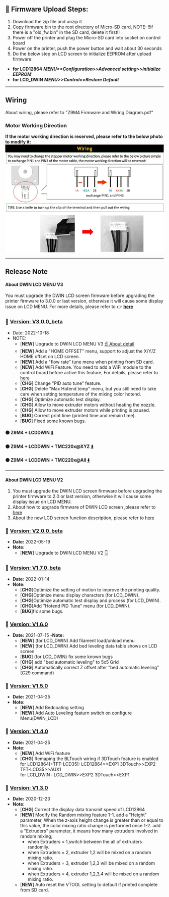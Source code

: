 ## :book: Firmware Upload Steps:
1. Download the zip file and unzip it
2. Copy firmware.bin to the root directory of Micro-SD card, 
NOTE: !!if there is a "old_fw.bin" in the SD card, delete it first!!
3. Power off the printer and plug the Micro-SD card into socket on control board
4. Power on the printer, push the power button and wait about 30 seconds
5. Do the below step on LCD screen to initialize EEPROM after upload firmware:
- **for LCD12864** ***MENU>>Configuration>>Advanced setting>>initialize  EEPROM***
- **for LCD_DWIN** ***MENU>>Control>>Restore Default***

----
## Wiring
About wiring, please refer to "Z9M4 Firmware and Wiring Diagram.pdf"
### Motor Working Direction
**If the motor working direction is reserved, please refer to the below photo to modify it:**
![how to change motor woking direction](./how_to_change_motor_woking_direction.jpg)

----

## Release Note
#### About DWIN LCD MENU V3
You must upgrade the DWIN LCD screen firmware before upgrading the printer firmware to 3.0.0 or last version, otherwise it will cause some display issue on LCD MENU. For more details, please refer to :point_right: [**here**](https://github.com/ZONESTAR3D/Upgrade-kit-guide/tree/main/TFT-LCD/LCD-DWIN)

### :file_folder: [Version: V3.0.0_beta](./V3_0_0_beta/)
- Date: 	 2022-10-18
- NOTE:
	- [**NEW**] Upgrade to DWIN LCD MENU V3 [:point_up: About detail](#about-dwin-lcd-menu-v3)
	- [**NEW**] Add a "HOME OFFSET" menu, support to adjust the X/Y/Z HOME offset on LCD screen.
	- [**NEW**] Add a "flow rate" tune menu when printing from SD card.
	- [**NEW**] Add WiFi Feature. You need to add a WiFi module to the control board before active this feature, For details, please refer to [here](https://github.com/ZONESTAR3D/Upgrade-kit-guide/tree/main/WiFi)
	- [**CHG**] Change "PID auto tune" feature.
	- [**CHG**] Delete "Max Hotend temp" menu, but you still need to take care when setting temperature of the mixing color hotend.
	- [**CHG**] Optimize automatic test display.
	- [**CHG**] Allow to move extruder motors without heating the nozzle.
	- [**CHG**] Allow to move extruder motors while printing is paused.
	- [**BUG**] Correct print time (printed time and remain time).
	- [**BUG**] Fixed some known bugs.

#### :black_circle: Z9M4 + LCDDWIN [:arrow_down:](./V3_0_0_beta/Z9M4_LCDDWIN_V3_0_0.zip)
#### :black_circle: Z9M4 + LCDDWIN + TMC220x@XYZ [:arrow_down:](./V3_0_0_beta/Z9M4_LCDDWIN_TMC220x@XYZ_V3_0_0.zip)
#### :black_circle: Z9M4 + LCDDWIN + TMC220x@All [:arrow_down:](./V3_0_0_beta/Z9M4_LCDDWIN_TMC220x@All_V3_0_0.zip)

--------
#### About DWIN LCD MENU V2
1. You must upgrade the DWIN LCD screen firmware before upgrading the printer firmware to 2.0 or last version, otherwise it will cause some display issue on LCD MENU. 
2. About how to upgrade firmware of DWIN LCD screen ,please refer to [here](https://github.com/ZONESTAR3D/Upgrade-kit-guide/tree/main/TFT-LCD/LCD-DWIN#upload-firmware)  
3. About the new LCD screen function description, please refer to [here](https://github.com/ZONESTAR3D/Upgrade-kit-guide/blob/main/TFT-LCD/LCD-DWIN/user_guide/LCD-DWIN%20MENU%20Description%20V2.pdf)  

### :file_folder: [Version: V2.0.0_beta](./V2_0_0_beta/)
- **Date:** 	 2022-05-19
- **Note:**
	- [**NEW**] Upgrade to DWIN LCD MENU V2 [:point_down:](#about-dwin-lcd-menu-v2)


### :file_folder: [Version: V1.7.0_beta](./V1_7_0_beta/)
- **Date:** 	 2022-01-14
- **Note:**
	- [**CHG**]Optimize the setting of motion to improve the printing quality.  
	- [**CHG**]Optimize menu display characters (for LCD_DWIN).
	- [**CHG**]Optimize automatic test display and process (for LCD_DWIN).
	- [**CHG**]Add "Hotend PID Tune" menu (for LCD_DWIN).
	- [**BUG**]fix some bugs.
 
### :file_folder: [Version: V1.6.0](./V1_6_0/)
- **Date:**    2021-07-15
-**Note:** 
	- [**NEW**] (for LCD_DWIN) Add filament load/unload menu
	- [**NEW**] (for LCD_DWIN) Add bed leveling data table shows on LCD screen
	- [**BUG**] (for LCD_DWIN) fix some known bugs
	- [**CHG**] add "bed automatic leveling" to 5x5 Grid
	- [**CHG**] Automatically correct Z offset after "bed automatic leveling"(G29 command)

### :file_folder: [Version: V1.5.0](./V1.5.0(Beta)/)
- **Date:**    2021-04-25
- **Note:**
	- [**NEW**] Add Bedcoating setting
	- [**NEW**] Add Auto Leveling featurn switch on configure Menu(DWIN_LCD)

### :file_folder: [Version: V1.4.0](./V1.4.0/)
- **Date:**    2021-04-25
- **Note:**
	- [**NEW**] Add WiFi feature
	- [**CHG**] Remaping the BLTouch wiring if 3DTouch feature is enabled
	for LCD12864[+TFT-LCD35]: LCD12864>>EXP1 3DTouch>>EXP2 TFT-LCD35>>AUX1  
	for LCD_DWIN            : LCD_DWIN>>EXP2 3DTouch>>EXP1

### :file_folder: [Version: V1.3.0](./V1.3.0/)
+ **Date:**    2020-12-23
+ **Note:**
	- [**CHG**] Correct the display data transmit speed of LCD12864
	- [**NEW**] Modify the Random mixing feature
		1-1. add a "Height" parameter, When the z-axis height change is greater than or equal to this value, the color mixing ratio change is performed once
		1-2. add a "Extruders" parameter, it means how many extruders involved in random mixing;  
		+ when Extruders = 1,switch between the all of extruders randomlly.  
		+ when Extruders = 2, extruder 1,2 will be mixed on a random mixing ratio.  
		+ when Extruders = 3, extruder 1,2,3 will be mixed on a random mixing ratio.  
		+ when Extruders = 4, extruder 1,2,3,4 will be mixed on a random mixing ratio.  
	- [**NEW**] Auto reset the VTOOL setting to default if printed complete from SD card.



